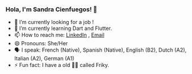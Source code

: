 ### Hola, I'm Sandra Cienfuegos! 👋

- 🔭 I’m currently looking for a job !
- 🌱 I’m currently learning Dart and Flutter.
- 📫 How to reach me: [LinkedIn](https://www.linkedin.com/in/scienfuegos/) , [Email](mailto:sandraa.cienfuegos@gmail.com)
- 😄 Pronouns: She/Her
- 🗣 I speak: French (Native), Spanish (Native), English (B2), Dutch (A2), Italian (A2), German (A1)
- ⚡ Fun fact: I have a old 🐱‍💻 called Friky.
